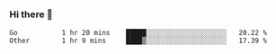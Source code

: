 ### Hi there 👋


<!--START_SECTION:waka-->

```text
Go           1 hr 20 mins    █████░░░░░░░░░░░░░░░░░░░░   20.22 %
Other        1 hr 9 mins     ████▒░░░░░░░░░░░░░░░░░░░░   17.39 %
```

<!--END_SECTION:waka-->

<!--
**ssrahul96/ssrahul96** is a ✨ _special_ ✨ repository because its `README.md` (this file) appears on your GitHub profile.

Here are some ideas to get you started:

- 🔭 I’m currently working on ...
- 🌱 I’m currently learning ...
- 👯 I’m looking to collaborate on ...
- 🤔 I’m looking for help with ...
- 💬 Ask me about ...
- 📫 How to reach me: ...
- 😄 Pronouns: ...
- ⚡ Fun fact: ...
-->
